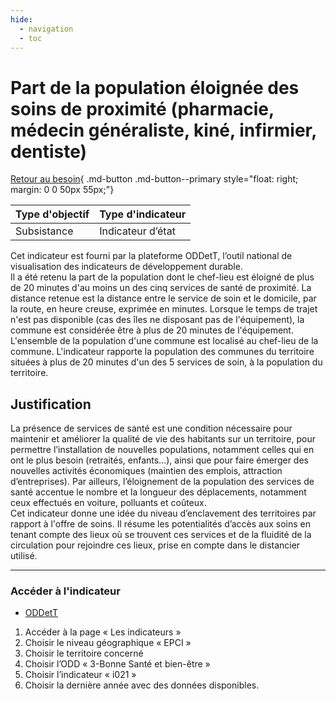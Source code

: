 ```yaml
---
hide:
  - navigation
  - toc
---
```

# Part de la population éloignée des soins de proximité (pharmacie, médecin généraliste, kiné, infirmier, dentiste) 

[Retour au besoin](https://konsilion.github.io/diag360/pages/besoins/bv4){ .md-button .md-button--primary style="float: right; margin: 0 0 50px 55px;"}



|Type d'objectif|Type d'indicateur|
|--|--|
|Subsistance|Indicateur d’état|

Cet indicateur est fourni par la plateforme ODDetT, l’outil national de visualisation des indicateurs de développement durable.  
Il  a  été  retenu  la  part  de  la  population  dont  le  chef-lieu  est  éloigné  de  plus  de  20 minutes d'au moins un des cinq services de santé de proximité. 
La distance retenue est la distance entre le service de soin et le domicile, par la route, en heure creuse, exprimée en minutes. Lorsque le temps de trajet n'est pas disponible 
(cas  des  îles  ne  disposant  pas  de  l'équipement),  la  commune  est  considérée  être  à plus de 20 minutes de l'équipement. 
L'ensemble de la population d'une commune est localisé au chef-lieu de la commune. 
L'indicateur  rapporte  la  population  des  communes  du  territoire  situées à plus de 20 minutes d'un des 5 services de soin, à la population du territoire. 

## Justification

La  présence  de  services  de  santé  est  une  condition  nécessaire  pour  maintenir  et améliorer la qualité de vie des habitants sur un territoire, pour permettre l’installation de  nouvelles  populations,  notamment  celles  qui  en  ont  le  plus  besoin  (retraités, enfants...),  ainsi  que  pour  faire  émerger  des  nouvelles  activités  économiques (maintien des emplois, attraction d’entreprises). 
Par ailleurs, l’éloignement de la population des services de santé accentue le nombre et  la  longueur des déplacements, notamment ceux effectués en voiture, polluants et coûteux.  
Cet  indicateur  donne  une idée du niveau d’enclavement des territoires par rapport à l'offre  de  soins.  Il  résume  les  potentialités  d’accès  aux  soins  en  tenant  compte  des lieux  où  se  trouvent  ces  services  et  de la fluidité de la circulation pour rejoindre ces lieux, prise en compte dans le distancier utilisé. 

---

### Accéder à l'indicateur

- [ODDetT](https://oddett.lab.sspcloud.fr/app/dealapp)
1. Accéder à la page « Les indicateurs » 
1. Choisir le niveau géographique « EPCI » 
1. Choisir le territoire concerné 
1. Choisir l’ODD « 3-Bonne Santé et bien-être » 
1. Choisir l’indicateur « i021 » 
1. Choisir la dernière année avec des données disponibles.
